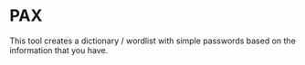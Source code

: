 # PAX
This tool creates a dictionary / wordlist with simple passwords based on the information that you have.
